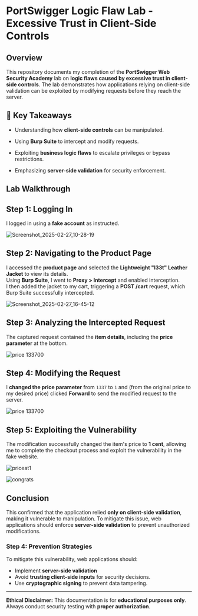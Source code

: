 #  PortSwigger Logic Flaw Lab - Excessive Trust in Client-Side Controls

##  Overview
This repository documents my completion of the **PortSwigger Web Security Academy** lab on **logic flaws caused by excessive trust in client-side controls**. The lab demonstrates how applications relying on client-side validation can be exploited by modifying requests before they reach the server.

## 🔑 Key Takeaways
- Understanding how **client-side controls** can be manipulated.

- Using **Burp Suite** to intercept and modify requests.

- Exploiting **business logic flaws** to escalate privileges or bypass restrictions.

- Emphasizing **server-side validation** for security enforcement.

## Lab Walkthrough

## Step 1: Logging In  
I logged in using a **fake account** as instructed.  

![Screenshot_2025-02-27_10-28-19](https://github.com/user-attachments/assets/fccd5ebe-79a0-43eb-9dad-591f667f68ef)

## Step 2: Navigating to the Product Page  
I accessed the **product page** and selected the **Lightweight "l33t" Leather Jacket** to view its details.  
Using **Burp Suite**, I went to **Proxy > Intercept** and enabled interception.  
I then added the jacket to my cart, triggering a **POST /cart** request, which Burp Suite successfully intercepted.  

 ![Screenshot_2025-02-27_16-45-12](https://github.com/user-attachments/assets/a5303e2d-59c3-49cb-8ab5-6e19495012c8)

## Step 3: Analyzing the Intercepted Request  
The captured request contained the **item details**, including the **price parameter** at the bottom.  

![price 133700](https://github.com/user-attachments/assets/928267f7-4d3c-429d-a740-dc32797dbf03)

## Step 4: Modifying the Request  
I **changed the price parameter** from `1337` to `1` and (from the original price to my desired price) clicked **Forward** to send the modified request to the server.  

![price 133700](https://github.com/user-attachments/assets/d1fa74c2-7dab-4362-9495-fe811e6394e6)


## Step 5: Exploiting the Vulnerability  
The modification successfully changed the item's price to **1 cent**, allowing me to complete the checkout process and exploit the vulnerability in the fake website.  

![priceat1](https://github.com/user-attachments/assets/af03cf0a-7792-44e5-90c9-634a830a6a2e)

![congrats](https://github.com/user-attachments/assets/2ec144db-596a-4415-9bf4-169509d12bb2)

## Conclusion  
This confirmed that the application relied **only on client-side validation**, making it vulnerable to manipulation. To mitigate this issue, web applications should enforce **server-side validation** to prevent unauthorized modifications.  


###  Step 4: Prevention Strategies
To mitigate this vulnerability, web applications should:
-  Implement **server-side validation**
-  Avoid **trusting client-side inputs** for security decisions.
-  Use **cryptographic signing** to prevent data tampering.

---
 **Ethical Disclaimer:** This documentation is for **educational purposes only**. Always conduct security testing with **proper authorization**.


